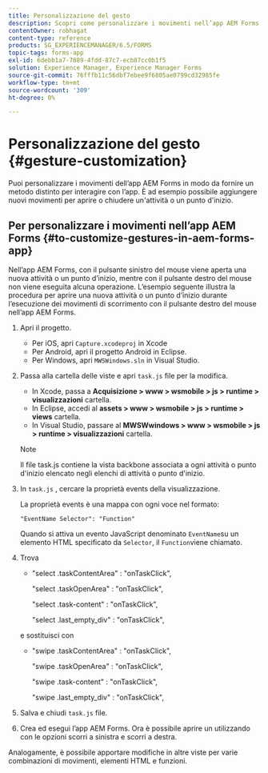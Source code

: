 ```yaml
---
title: Personalizzazione del gesto
description: Scopri come personalizzare i movimenti nell’app AEM Forms. Puoi personalizzare i movimenti per fornire un metodo distinto di interazione con l’applicazione.
contentOwner: robhagat
content-type: reference
products: SG_EXPERIENCEMANAGER/6.5/FORMS
topic-tags: forms-app
exl-id: 6debb1a7-7889-4fdd-87c7-ecb87cc0b1f5
solution: Experience Manager, Experience Manager Forms
source-git-commit: 76fffb11c56dbf7ebee9f6805ae0799cd32985fe
workflow-type: tm+mt
source-wordcount: '309'
ht-degree: 0%

---
```


# Personalizzazione del gesto {#gesture-customization}

Puoi personalizzare i movimenti dell’app AEM Forms in modo da fornire un metodo distinto per interagire con l’app. È ad esempio possibile aggiungere nuovi movimenti per aprire o chiudere un&#39;attività o un punto d&#39;inizio.

## Per personalizzare i movimenti nell’app AEM Forms {#to-customize-gestures-in-aem-forms-app}

Nell’app AEM Forms, con il pulsante sinistro del mouse viene aperta una nuova attività o un punto d’inizio, mentre con il pulsante destro del mouse non viene eseguita alcuna operazione. L’esempio seguente illustra la procedura per aprire una nuova attività o un punto d’inizio durante l’esecuzione dei movimenti di scorrimento con il pulsante destro del mouse nell’app AEM Forms.

1. Apri il progetto.

   * Per iOS, apri `Capture.xcodeproj` in Xcode
   * Per Android, apri il progetto Android in Eclipse.
   * Per Windows, apri `MWSWindows.sln` in Visual Studio.

1. Passa alla cartella delle viste e apri `task.js` file per la modifica.

   * In Xcode, passa a **Acquisizione > www > wsmobile > js > runtime > visualizzazioni** cartella.
   * In Eclipse, accedi al **assets > www > wsmobile > js > runtime > views** cartella.
   * In Visual Studio, passare al **MWSWwindows > www > wsmobile > js > runtime > visualizzazioni** cartella.

   >[!NOTE]
   >
   >Il file task.js contiene la vista backbone associata a ogni attività o punto d&#39;inizio elencato negli elenchi di attività o punto d&#39;inizio.

1. In `task.js` , cercare la proprietà events della visualizzazione.

   La proprietà events è una mappa con ogni voce nel formato:

   `"EventName Selector": "Function"`

   Quando si attiva un evento JavaScript denominato `EventName`su un elemento HTML specificato da `Selector`, il `Function`viene chiamato.

1. Trova

   * &quot;select .taskContentArea&quot; : &quot;onTaskClick&quot;,

     &quot;select .taskOpenArea&quot; : &quot;onTaskClick&quot;,

     &quot;select .task-content&quot; : &quot;onTaskClick&quot;,

     &quot;select .last_empty_div&quot; : &quot;onTaskClick&quot;,

   e sostituisci con

   * &quot;swipe .taskContentArea&quot; : &quot;onTaskClick&quot;,

     &quot;swipe .taskOpenArea&quot; : &quot;onTaskClick&quot;,

     &quot;swipe .task-content&quot; : &quot;onTaskClick&quot;,

     &quot;swipe .last_empty_div&quot; : &quot;onTaskClick&quot;,

1. Salva e chiudi `task.js` file.
1. Crea ed esegui l’app AEM Forms. Ora è possibile aprire un utilizzando con le opzioni scorri a sinistra e scorri a destra.

Analogamente, è possibile apportare modifiche in altre viste per varie combinazioni di movimenti, elementi HTML e funzioni.
